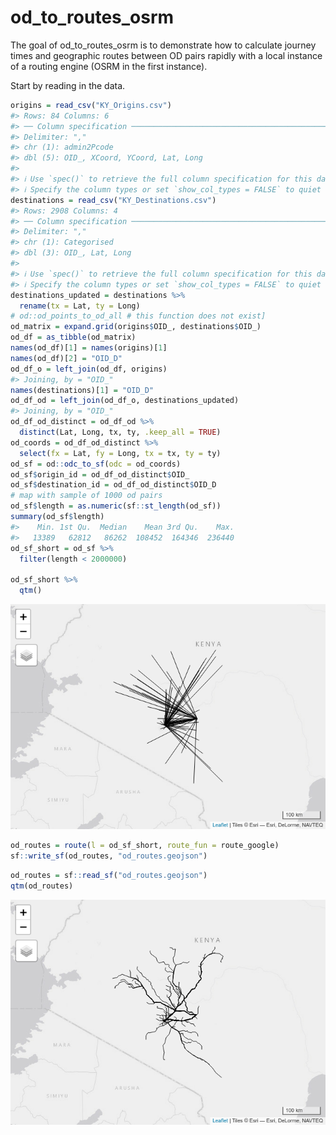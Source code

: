 
<!-- README.md is generated from README.Rmd. Please edit that file -->

# od_to_routes_osrm

<!-- badges: start -->
<!-- badges: end -->

The goal of od_to_routes_osrm is to demonstrate how to calculate journey
times and geographic routes between OD pairs rapidly with a local
instance of a routing engine (OSRM in the first instance).

Start by reading in the data.

``` r
origins = read_csv("KY_Origins.csv")
#> Rows: 84 Columns: 6
#> ── Column specification ────────────────────────────────────────────────────────
#> Delimiter: ","
#> chr (1): admin2Pcode
#> dbl (5): OID_, XCoord, YCoord, Lat, Long
#> 
#> ℹ Use `spec()` to retrieve the full column specification for this data.
#> ℹ Specify the column types or set `show_col_types = FALSE` to quiet this message.
destinations = read_csv("KY_Destinations.csv")
#> Rows: 2908 Columns: 4
#> ── Column specification ────────────────────────────────────────────────────────
#> Delimiter: ","
#> chr (1): Categorised
#> dbl (3): OID_, Lat, Long
#> 
#> ℹ Use `spec()` to retrieve the full column specification for this data.
#> ℹ Specify the column types or set `show_col_types = FALSE` to quiet this message.
destinations_updated = destinations %>% 
  rename(tx = Lat, ty = Long)
# od::od_points_to_od_all # this function does not exist]
od_matrix = expand.grid(origins$OID_, destinations$OID_)
od_df = as_tibble(od_matrix)
names(od_df)[1] = names(origins)[1]
names(od_df)[2] = "OID_D"
od_df_o = left_join(od_df, origins)
#> Joining, by = "OID_"
names(destinations)[1] = "OID_D"
od_df_od = left_join(od_df_o, destinations_updated)
#> Joining, by = "OID_"
od_df_od_distinct = od_df_od %>% 
  distinct(Lat, Long, tx, ty, .keep_all = TRUE)
od_coords = od_df_od_distinct %>% 
  select(fx = Lat, fy = Long, tx = tx, ty = ty)
od_sf = od::odc_to_sf(odc = od_coords)
od_sf$origin_id = od_df_od_distinct$OID_
od_sf$destination_id = od_df_od_distinct$OID_D
# map with sample of 1000 od pairs
od_sf$length = as.numeric(sf::st_length(od_sf))
summary(od_sf$length)
#>    Min. 1st Qu.  Median    Mean 3rd Qu.    Max. 
#>   13389   62812   86262  108452  164346  236440
od_sf_short = od_sf %>% 
  filter(length < 2000000)

od_sf_short %>% 
  qtm()
```

![](README_files/figure-gfm/unnamed-chunk-2-1.png)<!-- -->

``` r
od_routes = route(l = od_sf_short, route_fun = route_google)
sf::write_sf(od_routes, "od_routes.geojson")
```

``` r
od_routes = sf::read_sf("od_routes.geojson")
qtm(od_routes)
```

![](README_files/figure-gfm/unnamed-chunk-4-1.png)<!-- -->
